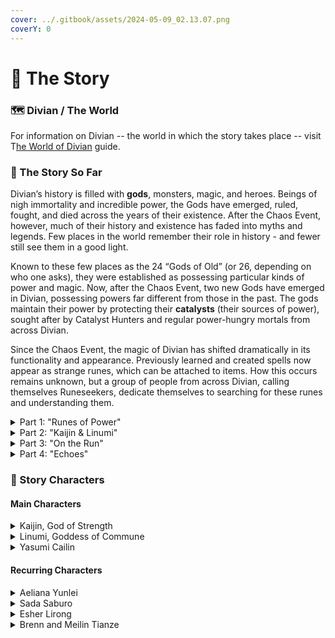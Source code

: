 ```yaml
---
cover: ../.gitbook/assets/2024-05-09_02.13.07.png
coverY: 0
---
```


# 📜 The Story

### 🗺️ Divian / The World

For information on Divian -- the world in which the story takes place -- visit T[he World of Divian](lore-guide.md) guide.

### 📜 The Story So Far

Divian’s history is filled with **gods**, monsters, magic, and heroes. Beings of nigh immortality and incredible power, the Gods have emerged, ruled, fought, and died across the years of their existence. After the Chaos Event, however, much of their history and existence has faded into myths and legends. Few places in the world remember their role in history - and fewer still see them in a good light.

Known to these few places as the 24 “Gods of Old” (or 26, depending on who one asks), they were established as possessing particular kinds of power and magic. Now, after the Chaos Event, two new Gods have emerged in Divian, possessing powers far different from those in the past. The gods maintain their power by protecting their **catalysts** (their sources of power), sought after by Catalyst Hunters and regular power-hungry mortals from across Divian.

Since the Chaos Event, the magic of Divian has shifted dramatically in its functionality and appearance. Previously learned and created spells now appear as strange runes, which can be attached to items. How this occurs remains unknown, but a group of people from across Divian, calling themselves Runeseekers, dedicate themselves to searching for these runes and understanding them.

<details>

<summary>Part 1: "Runes of Power"</summary>

Adventurers from all across Divian made their way to the town of Emberlyn in Solaria, where they met Yasumi, their mentor Esher, the runeseeker Aeliana, and sibling adventurers Brenn and Meilin. Strange happenings occurred in Solaria, leading to the emergence of two new gods: Kaijin, the God of Strength; and Linumi, the Goddess of Commune.

* [Chapter 1 - "The Protégée"](https://discord.com/channels/555458092486230058/1231047704914956399)
* [Chapter 2 - "A Greater Purpose, Part 1"](https://discord.com/channels/555458092486230058/1231377747499159642)
* [Chapter 3 - "A Greater Purpose, Part 2"](https://discord.com/channels/555458092486230058/1232098225205415977)
* [Chapter 4 - "Philosophies"](https://discord.com/channels/555458092486230058/1233547834150879362)
* [Chapter 5 - "Breaking Through"](https://discord.com/channels/555458092486230058/1234998746732040255)
* [Chapter 6 - "Virtue of Impatience"](https://discord.com/channels/555458092486230058/1236084971580686336)
* [Chapter 7 - "Traces"](https://discord.com/channels/555458092486230058/1237904504331173949)

</details>

<details>

<summary>Part 2: "Kaijin &#x26; Linumi"</summary>

The two gods, originally in self-isolation, were brought together at a symposium, which immediately led to a war between the two over mutual disrespect.&#x20;

At first, the two gods were on their own, but were brought together by Yasumi to meet each other. Unfortunately, the meeting led to a fight between the two and a war was declared. The adventurers attempted to stop this conflict by playing both sides, when a mysterious Catalyst Seeker used a strange power to take over the body of Linumi!

While the adventurers managed to subdue the possessed god, and Kaijin prevented Linumi from destroying herself - ending the war between them - the gods have isolated themselves once again, leaving the adventurers troubled over these recent events.

* [Chapter 8 - "Linumi"](https://discord.com/channels/555458092486230058/1238631633410588792)
* [Chapter 9 - "Kaijin"](https://discord.com/channels/555458092486230058/1240090601375137832)
* [Chapter 10 - "Training Season"](https://discord.com/channels/555458092486230058/1241236137553690696)
* [Chapter 11 - "Unchecked Power"](https://discord.com/channels/555458092486230058/1242618574682460201)
* [Chapter 12 - "Symposium"](https://discord.com/channels/555458092486230058/1243713262902837289)
* [Chapter 13 - "Proxy War, Part 1"](https://discord.com/channels/555458092486230058/1245151843949219962)
* [Chapter 14 - "Proxy War, Part 2"](https://discord.com/channels/555458092486230058/1246239614822383702)

</details>

<details>

<summary>Part 3: "On the Run"</summary>

After the adventurers endure a series of strange events, Linumi returns to Solaria with knowledge of the old gods and how they embodied their titles. When the adventurers host the Festival of Bonds, the sense of community gives Linumi power, bringing her closer to “Divine Enlightenment”.

Kaijin attempts this himself, but fails. Linumi and the adventurers claim that Kaijin’s interpretation of his title may be wrong, but Kaijin refuses to believe it and leaves to go and train.

* [Chapter 15: “On the Run”](https://discord.com/channels/555458092486230058/1248781011387416616)
* [Chapter 16: “Roads”](https://discord.com/channels/555458092486230058/1250229744025473024)
* [Chapter 17: “Paper Moon”](https://discord.com/channels/555458092486230058/1251363201577259053)
* [Chapter 18: "Hunger"](https://discord.com/channels/555458092486230058/1252755099726385266)
* [Chapter 19: "Symposium II"](https://discord.com/channels/555458092486230058/1254210550745796780)
* [Chapter 20: "Confess Your Ignorance"](https://discord.com/channels/555458092486230058/1255300398261211198)
* [Chapter 21: "Festival of Bonds"](https://discord.com/channels/555458092486230058/1256760035162193951)

</details>

<details>

<summary>Part 4: "Echoes"</summary>

A strange ringing sound echoes across Solaria. Linumi and the adventurers, travelling to the source, find a strange island with a portal, and a mysterious figure called Juniper, who opens the portal to a strange realm, sealing the personal memories of several adventurers, including themselves.

Now without memories of their own personal lives, the adventurers try to adjust, as Linumi and Juniper search around Solaria for Memory Stones, in an effort to regain their lost memories…

</details>

### 🧙 Story Characters

#### Main Characters

<details>

<summary>Kaijin, God of Strength</summary>

Kaijin is a formidable and fiery god who commands respect. Despite his fierce temper, he possesses a deep sense of justice and responsibility. He possesses the ability to manipulate reality using heat and fire, but he doesn't typically use it.

</details>

<details>

<summary>Linumi, Goddess of Commune</summary>

Linumi draws her power from those around her, absorbing their magic, thoughts, and memories in the process. With no memories of her own, Linumi relies on the presence of others to sustain her existence. Though benevolent, Linumi can often be unpredictable because of her ability.

</details>

<details>

<summary>Yasumi Cailin</summary>



</details>

#### Recurring Characters

<details>

<summary>Aeliana Yunlei</summary>

A Runeseeker from Neo Providentia, Aeliana fled the city to escape her terrible family environment. An alchemist by trade, she is knowledgeable on several different potions, and has recently opened “The Perilous Potion”, a shop in Emberlyn.

</details>

<details>

<summary>Sada Saburo</summary>



</details>

<details>

<summary>Esher Lirong</summary>



</details>

<details>

<summary>Brenn and Meilin Tianze</summary>

Sibling adventurers from Yvera, Brenn Tianze and his younger sister Meilin arrived in Solaria to search for a cure to Meilin’s strange illness. They trained with the adventurers, and Meilin’s illness was cured by Linumi, before the pair left Solaria to return to Yvera and continue their training.

</details>
